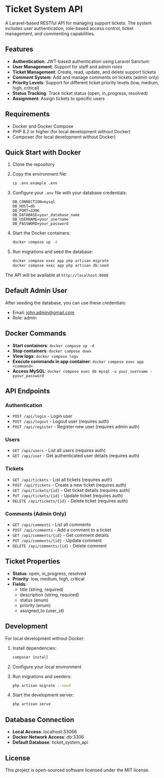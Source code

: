 # Ticket System API

A Laravel-based RESTful API for managing support tickets. The system includes user authentication, role-based access control, ticket management, and commenting capabilities.

## Features

-   **Authentication**: JWT-based authentication using Laravel Sanctum
-   **User Management**: Support for staff and admin roles
-   **Ticket Management**: Create, read, update, and delete support tickets
-   **Comment System**: Add and manage comments on tickets (admin only)
-   **Priority Levels**: Support for different ticket priority levels (low, medium, high, critical)
-   **Status Tracking**: Track ticket status (open, in_progress, resolved)
-   **Assignment**: Assign tickets to specific users

## Requirements

-   Docker and Docker Compose
-   PHP 8.2 or higher (for local development without Docker)
-   Composer (for local development without Docker)

## Quick Start with Docker

1. Clone the repository
2. Copy the environment file:

    ```bash
    cp .env.example .env
    ```

3. Configure your `.env` file with your database credentials:

    ```
    DB_CONNECTION=mysql
    DB_HOST=db
    DB_PORT=3306
    DB_DATABASE=your_database_name
    DB_USERNAME=your_username
    DB_PASSWORD=your_password
    ```

4. Start the Docker containers:

    ```bash
    docker compose up -d
    ```

5. Run migrations and seed the database:
    ```bash
    docker compose exec app php artisan migrate
    docker compose exec app php artisan db:seed
    ```

The API will be available at `http://localhost:8000`

## Default Admin User

After seeding the database, you can use these credentials:

-   Email: john.admin@gmail.com
-   Role: admin

## Docker Commands

-   **Start containers**: `docker compose up -d`
-   **Stop containers**: `docker compose down`
-   **View logs**: `docker compose logs`
-   **Execute commands in app container**: `docker compose exec app <command>`
-   **Access MySQL**: `docker compose exec db mysql -u your_username -pyour_password`

## API Endpoints

### Authentication

-   `POST /api/login` - Login user
-   `POST /api/logout` - Logout user (requires auth)
-   `POST /api/register` - Register new user (requires admin auth)

### Users

-   `GET /api/users` - List all users (requires auth)
-   `GET /api/user` - Get authenticated user details (requires auth)

### Tickets

-   `GET /api/tickets` - List all tickets (requires auth)
-   `POST /api/tickets` - Create a new ticket (requires auth)
-   `GET /api/tickets/{id}` - Get ticket details (requires auth)
-   `PUT /api/tickets/{id}` - Update ticket (requires auth)
-   `DELETE /api/tickets/{id}` - Delete ticket (requires auth)

### Comments (Admin Only)

-   `GET /api/comments` - List all comments
-   `POST /api/comments` - Add a comment to a ticket
-   `GET /api/comments/{id}` - Get comment details
-   `PUT /api/comments/{id}` - Update comment
-   `DELETE /api/comments/{id}` - Delete comment

## Ticket Properties

-   **Status**: open, in_progress, resolved
-   **Priority**: low, medium, high, critical
-   **Fields**:
    -   title (string, required)
    -   description (string, required)
    -   status (enum)
    -   priority (enum)
    -   assigned_to (user_id)

## Development

For local development without Docker:

1. Install dependencies:

    ```bash
    composer install
    ```

2. Configure your local environment
3. Run migrations and seeders:

    ```bash
    php artisan migrate --seed
    ```

4. Start the development server:
    ```bash
    php artisan serve
    ```

## Database Connection

-   **Local Access**: localhost:33066
-   **Docker Network Access**: db:3306
-   **Default Database**: ticket_system_api

## License

This project is open-sourced software licensed under the MIT license.
